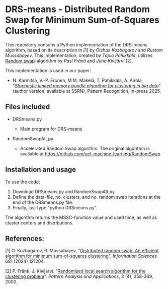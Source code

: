 # DRS-means - Distributed Random Swap for Minimum Sum-of-Squares Clustering

This repository contains a Python implementation of the DRS-means algorithm, based on its description in [1] by _Olzhas Kozbagarov_ and _Rustam Mussabayev_.
This implementation, created by _Tapio Pahikkala_, utilizes [Random swap](https://github.com/uef-machine-learning/RandomSwap)-algorithm by _Pasi Fränti_ and _Juha Kivijärvi_ [2].

This implementation is used in our paper: 

 * N. Karmitsa, V.-P. Eronen, M.M. Mäkelä, T. Pahikkala, A. Airola, "[_Stochastic limited memory bundle algorithm for clustering in big data_](https://papers.ssrn.com/sol3/papers.cfm?abstract_id=4900011)" (author version, available at SSRN), Pattern Recognition, in-press 2025.


## Files included
* DRSmeans.py
  - Main program for DRS-means
     
* RandomSwapAlt.py
  - Accelerated Random Swap algorithm. The original algorithm is available at https://github.com/uef-machine-learning/RandomSwap


## Installation and usage

To use the code:

  1. Download DRSmeans.py and RandomSwapAlt.py.
  2. Define the data-file, no. clusters, and no. random swap iterations at the end of the DRSmeans.py file.
  3. Finally, just type "python DRSmeans.py".

The algorithm returns the MSSC-function value and used time, as well as cluster centers and distributions.

## References:

  [1] O. Kozbagarov, R. Mussabayev, "[Distributed random swap: An efficient algorithm for minimum sum-of-squares clustering](https://www.sciencedirect.com/science/article/pii/S0020025524011186)", _Information Sciences_ 681 (2024) 121204.
  
  [2] P. Fränti, J. Kivijärvi. "[Randomized local search algorithm for the clustering problem](www.cs.joensuu.fi/pub/franti/papers/Rls.ps)". _Pattern Analysis and Applications_, 3 (4), 358-369, 2000.


